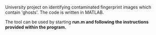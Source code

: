 University project on identifying contaminated fingerprint images which contain 'ghosts'. The code is written in MATLAB.

The tool can be used by starting <b>run.m<b> and following the instructions provided within the program.
